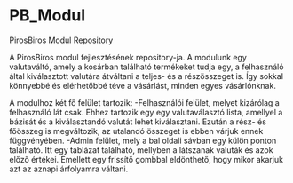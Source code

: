 # PB_Modul
PirosBiros Modul Repository

A PirosBiros modul fejlesztésének repository-ja.
A modulunk egy valutaváltó, amely a kosárban található termékeket tudja egy, a felhasználó által kiválasztott valutára átváltani a teljes- és a részösszeget is. Így sokkal könnyebbé és elérhetőbbé téve a vásárlást, minden egyes vásárlónknak.

A modulhoz két fő felület tartozik:
-Felhasználói felület, melyet kizárólag a felhasználó lát csak. Ehhez tartozik egy egy valutaválasztó lista, amellyel a bázisát és a kiválasztandó valutát lehet kiválasztani. Ezután a rész- és főösszeg is megváltozik, az utalandó összeget is ebben várjuk ennek függvényében.
-Admin felület, mely a bal oldali sávban egy külön ponton található. Itt egy táblázat található, mellyben a látszanak valuták és azok előző értékei. Emellett egy frissítő gombbal eldönthető, hogy mikor akarjuk azt az aznapi árfolyamra váltani. 
